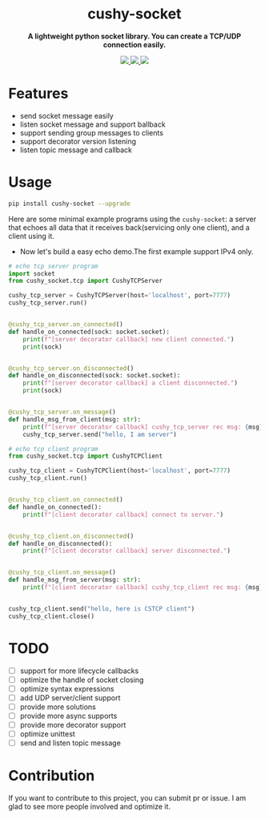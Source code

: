 <h1 align="center">
    cushy-socket
</h1>
<p align="center">
  <strong>A lightweight python socket library. You can create a TCP/UDP connection easily.</strong>
</p>

<p align="center">
    <a target="_blank" href="">
        <img src="https://img.shields.io/badge/License-Apache%202.0-blue.svg?label=license" />
    </a>
    <a target="_blank" href=''>
        <img src="https://static.pepy.tech/personalized-badge/broadcast-service?period=total&units=international_system&left_color=grey&right_color=blue&left_text=Downloads/Total"/>
   </a>
    <a target="_blank" href=''>
        <img src="https://static.pepy.tech/personalized-badge/broadcast-service?period=month&units=international_system&left_color=grey&right_color=blue&left_text=Downloads/Week"/>
   </a>
</p>


# Features
- send socket message easily
- listen socket message and support ballback
- support sending group messages to clients
- support decorator version listening
- listen topic message and callback


# Usage

```bash
pip install cushy-socket --upgrade 
```

Here are some minimal example programs using the `cushy-socket`: a server that echoes all data that it receives back(servicing only one client), and a client using it.

- Now let's build a easy echo demo.The first example support IPv4 only.

```python
# echo tcp server program
import socket
from cushy_socket.tcp import CushyTCPServer

cushy_tcp_server = CushyTCPServer(host='localhost', port=7777)
cushy_tcp_server.run()


@cushy_tcp_server.on_connected()
def handle_on_connected(sock: socket.socket):
    print(f"[server decorator callback] new client connected.")
    print(sock)


@cushy_tcp_server.on_disconnected()
def handle_on_disconnected(sock: socket.socket):
    print(f"[server decorator callback] a client disconnected.")
    print(sock)


@cushy_tcp_server.on_message()
def handle_msg_from_client(msg: str):
    print(f"[server decorator callback] cushy_tcp_server rec msg: {msg}")
    cushy_tcp_server.send("hello, I am server")


```

```python
# echo tcp client program
from cushy_socket.tcp import CushyTCPClient

cushy_tcp_client = CushyTCPClient(host='localhost', port=7777)
cushy_tcp_client.run()


@cushy_tcp_client.on_connected()
def handle_on_connected():
    print(f"[client decorator callback] connect to server.")


@cushy_tcp_client.on_disconnected()
def handle_on_disconnected():
    print(f"[client decorator callback] server disconnected.")


@cushy_tcp_client.on_message()
def handle_msg_from_server(msg: str):
    print(f"[client decorator callback] cushy_tcp_client rec msg: {msg}")


cushy_tcp_client.send("hello, here is CSTCP client")
cushy_tcp_client.close()

```



# TODO
- [ ] support for more lifecycle callbacks
- [ ] optimize the handle of socket closing
- [ ] optimize syntax expressions
- [ ] add UDP server/client support
- [ ] provide more solutions
- [ ] provide more async supports
- [ ] provide more decorator support
- [ ] optimize unittest
- [ ] send and listen topic message

# Contribution
If you want to contribute to this project, you can submit pr or issue. I am glad to see more people involved and optimize it.
